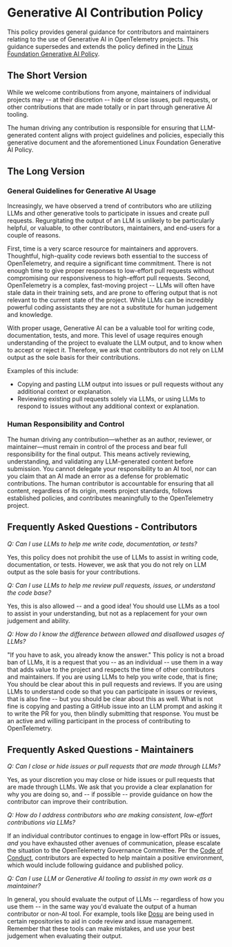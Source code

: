 # Generative AI Contribution Policy

This policy provides general guidance for contributors and maintainers relating
to the use of Generative AI in OpenTelemetry projects. This guidance supersedes
and extends the policy defined in the [Linux Foundation Generative AI
Policy](https://www.linuxfoundation.org/legal/generative-ai).

## The Short Version

While we welcome contributions from anyone, maintainers of individual
projects may -- at their discretion -- hide or close issues, pull requests, or
other contributions that are made totally or in part through generative AI
tooling.

The human driving any contribution is responsible for ensuring that LLM-generated
content aligns with project guidelines and policies, especially this generative
document and the aforementioned Linux Foundation Generative AI Policy.

## The Long Version

### General Guidelines for Generative AI Usage

Increasingly, we have observed a trend of contributors who are utilizing LLMs
and other generative tools to participate in issues and create pull requests.
Regurgitating the output of an LLM is unlikely to be particularly helpful, or
valuable, to other contributors, maintainers, and end-users for a couple of reasons.

First, time is a very scarce resource for maintainers and approvers. Thoughtful,
high-quality code reviews both essential to the success of OpenTelemetry, and
require a significant time commitment. There is not enough time to give proper
responses to low-effort pull requests without compromising our responsiveness to
high-effort pull requests. Second, OpenTelemetry is a complex, fast-moving
project -- LLMs will often have stale data in their training sets, and are prone
to offering output that is not relevant to the current state of the project.
While LLMs can be incredibly powerful coding assistants they are not a
substitute for human judgement and knowledge.

With proper usage, Generative AI can be a valuable tool for writing code,
documentation, tests, and more. This level of usage requires enough
understanding of the project to evaluate the LLM output, and to know when to
accept or reject it. Therefore, we ask that contributors do not rely on LLM
output as the sole basis for their contributions.

Examples of this include:

- Copying and pasting LLM output into issues or pull requests without any
  additional context or explanation.
- Reviewing existing pull requests solely via
  LLMs, or using LLMs to respond to issues without any additional context or
  explanation.

### Human Responsibility and Control

The human driving any contribution—whether as an author, reviewer, or maintainer—must
remain in control of the process and bear full responsibility for the final output.
This means actively reviewing, understanding, and validating any LLM-generated content
before submission. You cannot delegate your responsibility to an AI tool, nor can you
claim that an AI made an error as a defense for problematic contributions. The human
contributor is accountable for ensuring that all content, regardless of its origin,
meets project standards, follows established policies, and contributes meaningfully
to the OpenTelemetry project.

## Frequently Asked Questions - Contributors

_Q: Can I use LLMs to help me write code, documentation, or tests?_

Yes, this policy does not prohibit the use of LLMs to assist in writing code,
documentation, or tests. However, we ask that you do not rely on LLM output as
the sole basis for your contributions.

_Q: Can I use LLMs to help me review pull requests, issues, or understand the code base?_

Yes, this is also allowed -- and a good idea! You should use LLMs as a tool to
assist in your understanding, but not as a replacement for your own judgement
and ability.

_Q: How do I know the difference between allowed and disallowed usages of LLMs?_

"If you have to ask, you already know the answer." This policy is not a broad
ban of LLMs, it is a request that you -- as an individual -- use them in a way
that adds value to the project and respects the time of other contributors and
maintainers. If you are using LLMs to help you write code, that is fine; You
should be clear about this in pull requests and reviews. If you are using LLMs
to understand code so that you can participate in issues or reviews, that is
also fine -- but you should be clear about this as well. What is not fine is
copying and pasting a GitHub issue into an LLM prompt and asking it to write the
PR for you, then blindly submitting that response. You must be an active and
willing participant in the process of contributing to OpenTelemetry.

## Frequently Asked Questions - Maintainers

_Q: Can I close or hide issues or pull requests that are made through LLMs?_

Yes, as your discretion you may close or hide issues or pull requests that are
made through LLMs. We ask that you provide a clear explanation for why you are
doing so, and -- if possible -- provide guidance on how the contributor can
improve their contribution.

_Q: How do I address contributors who are making consistent, low-effort contributions via LLMs?_

If an individual contributor continues to engage in low-effort PRs or issues,
_and_ you have exhausted other avenues of communication, please escalate the
situation to the OpenTelemetry Governance Committee. Per the [Code of Conduct](https://github.com/cncf/foundation/blob/main/code-of-conduct.md),
contributors are expected to help maintain a positive environment, which would
include following guidance and published policy.

_Q: Can I use LLM or Generative AI tooling to assist in my own work as a maintainer?_

In general, you should evaluate the output of LLMs -- regardless of how you use
them -- in the same way you'd evaluate the output of a human contributor or
non-AI tool. For example, tools like [Dosu](https://dosu.dev/) are being used in
certain repositories to aid in code review and issue management. Remember that
these tools can make mistakes, and use your best judgement when evaluating their
output.
